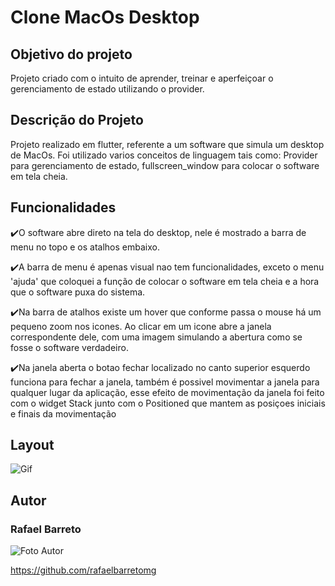 <h1>Clone MacOs Desktop</h1>

<h2>Objetivo do projeto</h2>

Projeto criado com o intuito de aprender, treinar e aperfeiçoar o gerenciamento de estado utilizando o provider.

<h2>Descrição do Projeto</h2>
Projeto realizado em flutter, referente a um software que simula um desktop de MacOs. Foi utilizado varios conceitos de linguagem tais como: Provider para gerenciamento de estado, fullscreen_window para colocar o software em tela cheia.

<h2>Funcionalidades</h2>

✔️O software abre direto na tela do desktop, nele é mostrado a barra de menu no topo e os atalhos embaixo.

✔️A barra de menu é apenas visual nao tem funcionalidades, exceto o menu 'ajuda' que coloquei a função de colocar o software em tela cheia e a hora que o software puxa do sistema.

✔️Na barra de atalhos existe um hover que conforme passa o mouse há um pequeno zoom nos icones. Ao clicar em um icone abre a janela correspondente dele, com uma imagem simulando a abertura como se fosse o software verdadeiro.

✔️Na janela aberta o botao fechar localizado no canto superior esquerdo funciona para fechar a janela, também é possivel movimentar a janela para qualquer lugar da aplicação, esse efeito de movimentação da janela foi feito com o widget Stack junto com o Positioned que mantem as posiçoes iniciais e finais da movimentação

<h2>Layout</h2>

![Gif](https://github.com/rafaelbarretomg/clone-macos/assets/86436697/98d10dd0-5083-4592-ba14-f1771d0b852b)

<h2>Autor</h2>

<h3>Rafael Barreto</h3>

![Foto Autor](https://avatars.githubusercontent.com/u/86436697?v=4)

https://github.com/rafaelbarretomg

